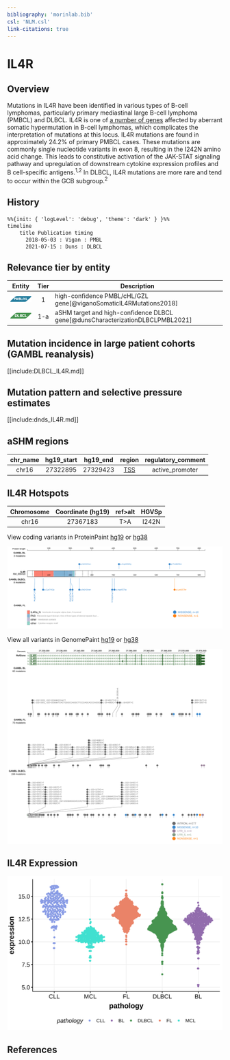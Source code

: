 ```yaml
---
bibliography: 'morinlab.bib'
csl: 'NLM.csl'
link-citations: true
---
```

# IL4R

## Overview
Mutations in IL4R have been identified in various types of B-cell lymphomas, particularly primary mediastinal large B-cell lymphoma (PMBCL) and DLBCL. IL4R is one of [a number of genes](https://github.com/morinlab/LLMPP/wiki/ashm) affected by aberrant somatic hypermutation in B-cell lymphomas, which complicates the interpretation of mutations at this locus. IL4R mutations are found in approximately 24.2% of primary PMBCL cases. These mutations are commonly single nucleotide variants in exon 8, resulting in the I242N amino acid change. This leads to constitutive activation of the JAK-STAT signaling pathway and upregulation of downstream cytokine expression profiles and B cell-specific antigens.<sup>1,2</sup> In DLBCL, IL4R mutations are more rare and tend to occur within the GCB subgroup.<sup>2</sup> 

## History
```mermaid
%%{init: { 'logLevel': 'debug', 'theme': 'dark' } }%%
timeline
    title Publication timing
      2018-05-03 : Vigan : PMBL
      2021-07-15 : Duns : DLBCL
```

## Relevance tier by entity

|Entity|Tier|Description               |
|:------:|:----:|--------------------------|
|![PMBL](images/icons/PMBL_tier1.png)|1|high-confidence PMBL/cHL/GZL gene[@viganoSomaticIL4RMutations2018]|
|![DLBCL](images/icons/DLBCL_tier1.png) |1-a | aSHM target and high-confidence DLBCL gene[@dunsCharacterizationDLBCLPMBL2021]|

## Mutation incidence in large patient cohorts (GAMBL reanalysis)

[[include:DLBCL_IL4R.md]]

## Mutation pattern and selective pressure estimates

[[include:dnds_IL4R.md]]

## aSHM regions

|chr_name|hg19_start|hg19_end|region                                                                                    |regulatory_comment|
|:--------:|:----------:|:--------:|:------------------------------------------------------------------------------------------:|:------------------:|
|chr16   |27322895  |27329423|[TSS](https://genome.ucsc.edu/s/rdmorin/GAMBL%20hg19?position=chr16%3A27322895%2D27329423)|active_promoter   |



## IL4R Hotspots

| Chromosome |Coordinate (hg19) | ref>alt | HGVSp | 
 | :---:| :---: | :--: | :---: |
| chr16 | 27367183 | T>A | I242N |

View coding variants in ProteinPaint [hg19](https://morinlab.github.io/LLMPP/GAMBL/IL4R_protein.html)  or [hg38](https://morinlab.github.io/LLMPP/GAMBL/IL4R_protein_hg38.html)

![](images/proteinpaint/IL4R_NM_000418.svg)

View all variants in GenomePaint [hg19](https://morinlab.github.io/LLMPP/GAMBL/IL4R.html)  or [hg38](https://morinlab.github.io/LLMPP/GAMBL/IL4R_hg38.html)

![](images/proteinpaint/IL4R.svg)

## IL4R Expression
![](images/gene_expression/IL4R_by_pathology.svg)
<!-- ORIGIN: viganoSomaticIL4RMutations2018b -->
<!-- DLBCL: dunsCharacterizationDLBCLPMBL2021b -->
<!-- PMBL: viganoSomaticIL4RMutations2018b -->

## References
